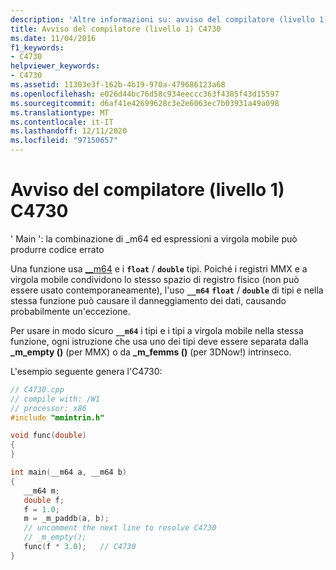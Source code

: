 ```yaml
---
description: 'Altre informazioni su: avviso del compilatore (livello 1) C4730'
title: Avviso del compilatore (livello 1) C4730
ms.date: 11/04/2016
f1_keywords:
- C4730
helpviewer_keywords:
- C4730
ms.assetid: 11303e3f-162b-4b19-970a-479686123a68
ms.openlocfilehash: e026d44bc76d58c934eeccc363f4385f43d15597
ms.sourcegitcommit: d6af41e42699628c3e2e6063ec7b03931a49a098
ms.translationtype: MT
ms.contentlocale: it-IT
ms.lasthandoff: 12/11/2020
ms.locfileid: "97150657"
---
```

# <a name="compiler-warning-level-1-c4730"></a>Avviso del compilatore (livello 1) C4730

' Main ': la combinazione di _m64 ed espressioni a virgola mobile può produrre codice errato

Una funzione usa [__m64](../../cpp/m64.md) e i **`float`** / **`double`** tipi. Poiché i registri MMX e a virgola mobile condividono lo stesso spazio di registro fisico (non può essere usato contemporaneamente), l'uso **`__m64`** **`float`** / **`double`** di tipi e nella stessa funzione può causare il danneggiamento dei dati, causando probabilmente un'eccezione.

Per usare in modo sicuro **`__m64`** i tipi e i tipi a virgola mobile nella stessa funzione, ogni istruzione che usa uno dei tipi deve essere separata dalla **_m_empty ()** (per MMX) o da **_m_femms ()** (per 3DNow!) intrinseco.

L'esempio seguente genera l'C4730:

```cpp
// C4730.cpp
// compile with: /W1
// processor: x86
#include "mmintrin.h"

void func(double)
{
}

int main(__m64 a, __m64 b)
{
   __m64 m;
   double f;
   f = 1.0;
   m = _m_paddb(a, b);
   // uncomment the next line to resolve C4730
   // _m_empty();
   func(f * 3.0);   // C4730
}
```
